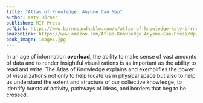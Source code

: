 ```yaml
---
title: "Atlas of Knowledge: Anyone Can Map"
author: Katy Börner
publisher: MIT Press
pdfLink: https://www.barnesandnoble.com/w/atlas-of-knowledge-katy-b-rner/1120681679?ean=9780262028813
amazonLink: https://www.amazon.com/Atlas-Knowledge-Anyone-Can-Press/dp/0262028816/ref=sr_1_2?ie=UTF8&qid=1471440921&sr=8-2&keywords=atlas+of+science
book_image: image1.jpg
---
```

In an age of information **overload**, the ability to make sense of vast amounts of data and to render insightful visualizations is as important as the ability to read and write. The Atlas of Knowledge explains and exemplifies the power of visualizations not only to help locate us in physical space but also to help us understand the extent and structure of our collective knowledge, to identify bursts of activity, pathways of ideas, and borders that beg to be crossed.